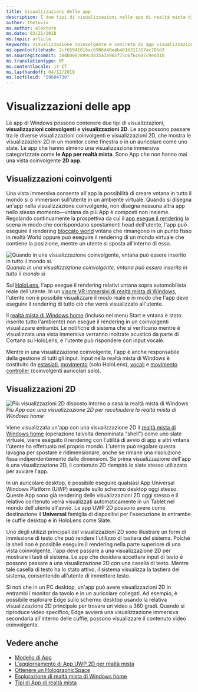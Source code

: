 ```yaml
---
title: Visualizzazioni delle app
description: I due tipi di visualizzazioni nelle app di realtà mista di Windows sono coinvolgenti visualizzazioni e visualizzazioni 2D.
author: thetuvix
ms.author: alexturn
ms.date: 03/21/2018
ms.topic: article
keywords: visualizzazione coinvolgente e concreto di app visualizzazione 2D, slate,
ms.openlocfilehash: 2cf65941616ac6906d40e4b4616311317ac705d3
ms.sourcegitcommit: 384b0087899cd835a3a965f75c6f6c607c9edd1b
ms.translationtype: MT
ms.contentlocale: it-IT
ms.lasthandoff: 04/12/2019
ms.locfileid: "59604730"
---
```

# <a name="app-views"></a>Visualizzazioni delle app

Le app di Windows possono contenere due tipi di visualizzazioni, **visualizzazioni coinvolgenti** e **visualizzazioni 2D**. Le app possono passare tra le diverse visualizzazioni coinvolgenti e visualizzazioni 2D, che mostra le visualizzazioni 2D in un monitor come finestra o in un auricolare come uno slate. Le app che hanno almeno una visualizzazione immersiva categorizzate come **le App per realtà mista**. Sono App che non hanno mai una vista coinvolgente **2D app**.

## <a name="immersive-views"></a>Visualizzazioni coinvolgenti

Una vista immersiva consente all'app la possibilità di creare vntana in tutto il mondo si o immersion sull'utente in un ambiente virtuale. Quando si disegna un'app nella visualizzazione coinvolgente, non disegna nessuna altra app nello stesso momento&mdash;vntana da più App è composti non insieme. Regolando continuamente la prospettiva da cui il [app esegue il rendering](rendering.md) la scena in modo che corrispondano spostamenti head dell'utente, l'app può eseguire il rendering [bloccato world](coordinate-systems.md) vntana che rimangono in un punto fisso in realtà World oppure può eseguire il rendering di un mondo virtuale che contiene la posizione, mentre un utente si sposta all'interno di esso.

![Quando in una visualizzazione coinvolgente, vntana può essere inserito in tutto il mondo si.](images/designoverview.jpg)<br>
*Quando in una visualizzazione coinvolgente, vntana può essere inserito in tutto il mondo si*

Sul [HoloLens](hololens-hardware-details.md), l'app esegue il rendering relativi vntana sopra automobilista reale dell'utente. In un [visore VR immersivi di realtà mista di Windows](immersive-headset-hardware-details.md), l'utente non è possibile visualizzare il modo reale e in modo che l'app deve eseguire il rendering di tutto ciò che verrà visualizzato all'utente.

Il [realtà mista di Windows home](navigating-the-windows-mixed-reality-home.md) (incluso nel menu Start e vntana è stato inserito tutto l'ambiente) non esegue il rendering in un coinvolgenti visualizzare entrambi. Le notifiche di sistema che si verificano mentre è visualizzata una vista immersiva verranno inoltrate acustico da parte di Cortana su HoloLens, e l'utente può rispondere con input vocale.

Mentre in una visualizzazione coinvolgente, l'app è anche responsabile della gestione di tutti gli input. Input nella realtà mista di Windows è costituito da [estasiati](gaze.md), [movimento](gestures.md) (solo HoloLens), [vocali](voice-input.md) e [movimento controller](motion-controllers.md) (coinvolgenti auricolari solo).

## <a name="2d-views"></a>Visualizzazioni 2D

![Più visualizzazioni 2D disposto intorno a casa la realtà mista di Windows](images/teleportation-640px.png)<br>
*Più App con una visualizzazione 2D per racchiudere la realtà mista di Windows home*

Viene visualizzata un'app con una visualizzazione 2D il [realtà mista di Windows home](navigating-the-windows-mixed-reality-home.md) (operazione talvolta denominata "shell") come uno slate virtuale, viene eseguito il rendering con l'utilità di avvio di app e altri vntana l'utente ha effettuato nel proprio mondo. L'utente può regolare questa lavagna per spostare e ridimensionare, anche se rimane una risoluzione fissa indipendentemente dalle dimensioni. Se prima visualizzazione dell'app è una visualizzazione 2D, il contenuto 2D riempirà lo slate stesso utilizzato per avviare l'app.

In un auricolare desktop, è possibile eseguire qualsiasi App Universal Windows Platform (UWP) eseguite sullo schermo desktop oggi stesso. Queste App sono già rendering delle visualizzazioni 2D oggi stesso e il relativo contenuto verrà visualizzati automaticamente in un Tablet nel mondo dell'utente all'avvio. Le app UWP 2D possono avere come destinazione il **Universal** famiglia di dispositivi per l'esecuzione in entrambe le cuffie desktop e in HoloLens come Slate.

Uno degli utilizzi principali del visualizzazioni 2D sono illustrare un form di immissione di testo che può rendere l'utilizzo di tastiera del sistema. Poiché la shell non è possibile eseguire il rendering nella parte superiore di una vista coinvolgente, l'app deve passare a una visualizzazione 2D per mostrare i tasti di sistema. Le app che desidera accettare input di testo è possono passare a una visualizzazione 2D con una casella di testo. Mentre tale casella di testo ha lo stato attivo, il sistema visualizza la tastiera del sistema, consentendo all'utente di immettere testo.

Si noti che in un PC desktop, un'app può avere visualizzazioni 2D in entrambi i monitor da tavolo e in un auricolare collegati. Ad esempio, è possibile esplorare Edge sullo schermo desktop usando la relativa visualizzazione 2D principale per trovare un video a 360 gradi. Quando si riproduce video specifico, Edge avvierà una visualizzazione immersiva secondaria all'interno delle cuffie, possono visualizzare il contenuto video coinvolgente.

## <a name="see-also"></a>Vedere anche

* [Modello di App](app-model.md)
* [L'aggiornamento di App UWP 2D per realtà mista](building-2d-apps.md)
* [Ottenere un HolographicSpace](getting-a-holographicspace.md)
* [Esplorazione di realtà mista di Windows home](navigating-the-windows-mixed-reality-home.md)
* [Tipi di App di realtà mista](types-of-mixed-reality-apps.md)
